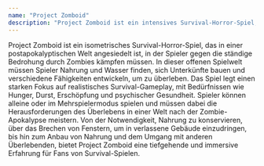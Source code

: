 ```yaml
---
name: "Project Zomboid"
description: "Project Zomboid ist ein intensives Survival-Horror-Spiel, in dem Spieler in einer von Zombies überrannten Welt überleben müssen, indem sie Ressourcen sammeln, Schutz suchen und ihre Überlebensfähigkeiten schärfen."
---
```


Project Zomboid ist ein isometrisches Survival-Horror-Spiel, das in einer postapokalyptischen Welt angesiedelt ist, in der Spieler gegen die ständige Bedrohung durch Zombies kämpfen müssen. In dieser offenen Spielwelt müssen Spieler Nahrung und Wasser finden, sich Unterkünfte bauen und verschiedene Fähigkeiten entwickeln, um zu überleben. Das Spiel legt einen starken Fokus auf realistisches Survival-Gameplay, mit Bedürfnissen wie Hunger, Durst, Erschöpfung und psychischer Gesundheit. Spieler können alleine oder im Mehrspielermodus spielen und müssen dabei die Herausforderungen des Überlebens in einer Welt nach der Zombie-Apokalypse meistern. Von der Notwendigkeit, Nahrung zu konservieren, über das Brechen von Fenstern, um in verlassene Gebäude einzudringen, bis hin zum Anbau von Nahrung und dem Umgang mit anderen Überlebenden, bietet Project Zomboid eine tiefgehende und immersive Erfahrung für Fans von Survival-Spielen.
